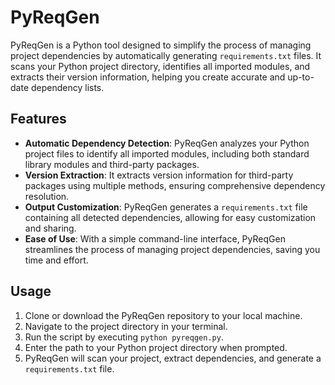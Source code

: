 # PyReqGen

PyReqGen is a Python tool designed to simplify the process of managing project dependencies by automatically generating `requirements.txt` files. It scans your Python project directory, identifies all imported modules, and extracts their version information, helping you create accurate and up-to-date dependency lists.

## Features

- **Automatic Dependency Detection**: PyReqGen analyzes your Python project files to identify all imported modules, including both standard library modules and third-party packages.
- **Version Extraction**: It extracts version information for third-party packages using multiple methods, ensuring comprehensive dependency resolution.
- **Output Customization**: PyReqGen generates a `requirements.txt` file containing all detected dependencies, allowing for easy customization and sharing.
- **Ease of Use**: With a simple command-line interface, PyReqGen streamlines the process of managing project dependencies, saving you time and effort.

## Usage

1. Clone or download the PyReqGen repository to your local machine.
2. Navigate to the project directory in your terminal.
3. Run the script by executing `python pyreqgen.py`.
4. Enter the path to your Python project directory when prompted.
5. PyReqGen will scan your project, extract dependencies, and generate a `requirements.txt` file.



